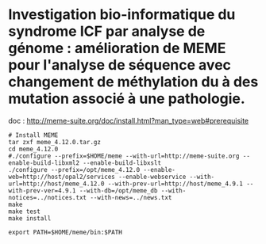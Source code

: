 # Investigation bio-informatique du syndrome ICF par analyse de génome : amélioration de MEME pour l'analyse de séquence avec changement de méthylation du à des mutation associé à une pathologie. 

doc : http://meme-suite.org/doc/install.html?man_type=web#prerequisite 
``` {}
# Install MEME
tar zxf meme_4.12.0.tar.gz 
cd meme_4.12.0 
#./configure --prefix=$HOME/meme --with-url=http://meme-suite.org --enable-build-libxml2 --enable-build-libxslt 
./configure --prefix=/opt/meme_4.12.0 --enable-web=http://host/opal2/services --enable-webservice --with-url=http://host/meme_4.12.0 --with-prev-url=http://host/meme_4.9.1 --with-prev-ver=4.9.1 --with-db=/opt/meme_db --with-notices=../notices.txt --with-news=../news.txt
make 
make test 
make install

export PATH=$HOME/meme/bin:$PATH 
```

